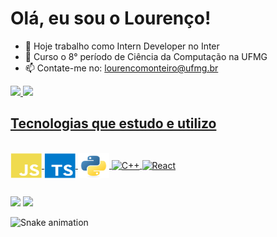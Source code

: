 # Olá, eu sou o Lourenço!

- 🔭 Hoje trabalho como Intern Developer no Inter
- 📖 Curso o 8° período de Ciência da Computação na UFMG
- 📫 Contate-me no: lourencomonteiro@ufmg.br

<div>
  <a href="https://github.com/lourencomonteiro">
  <img height="150em" src="https://github-readme-stats.vercel.app/api?username=lourencomonteiro&show_icons=true&theme=dark&include_all_commits=true&count_private=true"/>
  <img height="150em" src="https://github-readme-stats.vercel.app/api/top-langs/?username=lourencomonteiro&layout=compact&langs_count=7&theme=dark"/>
</div>

## Tecnologias que estudo e utilizo
<div style="display: inline_block"><br>
  <img align="center" alt="Js" height="40" width="50" src="https://raw.githubusercontent.com/devicons/devicon/master/icons/javascript/javascript-plain.svg">
  <img align="center" alt="Js" height="40" width="50" src="https://raw.githubusercontent.com/devicons/devicon/master/icons/typescript/typescript-plain.svg">
  <img align="center" alt="Python" height="40" width="50" src="https://raw.githubusercontent.com/devicons/devicon/master/icons/python/python-original.svg">
  <img align="center" alt="C++" height="40" width="50" src="https://cdn.jsdelivr.net/gh/devicons/devicon/icons/cplusplus/cplusplus-original.svg">
  <img align="center" alt="React" height="40" width="50" src="https://cdn.jsdelivr.net/gh/devicons/devicon/icons/react/react-original.svg">
</div>

##

<div> 
  <a href="https://instagram.com/lourenco_montenegro" target="_blank"><img src="https://img.shields.io/badge/-Instagram-%23E4405F?style=for-the-badge&logo=instagram&logoColor=white" target="_blank"></a>
  <a href="https://www.linkedin.com/in/lourencomontenegro" target="_blank"><img src="https://img.shields.io/badge/-LinkedIn-%230077B5?style=for-the-badge&logo=linkedin&logoColor=white" target="_blank"></a> 
 
  ![Snake animation](https://github.com/lourencomonteiro/lourencomonteiro/blob/output/github-contribution-grid-snake.svg)
 
</div>
